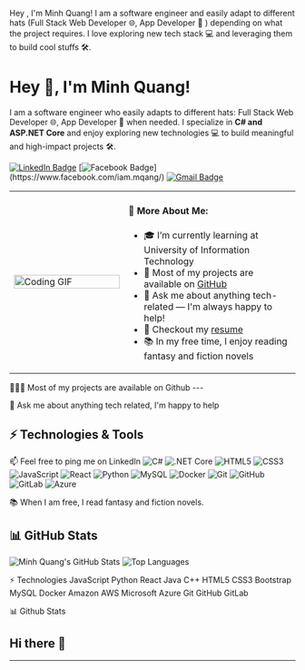 Hey , I'm Minh Quang!
I am a software engineer and easily adapt to different hats (Full Stack Web Developer 🌐, App Developer 📱 ) depending on what the project requires. I love exploring new tech stack 💻 and leveraging them to build cool stuffs 🛠️.
# Hey 👋, I'm Minh Quang!

I am a software engineer who easily adapts to different hats: Full Stack Web Developer 🌐, App Developer 📱 when needed. I specialize in **C# and ASP.NET Core** and enjoy exploring new technologies 💻 to build meaningful and high-impact projects 🛠️.

[![LinkedIn Badge](https://img.shields.io/badge/-Minh%20Quang-blue?style=flat-square&logo=Linkedin&logoColor=white&link=www.linkedin.com/in/minh-quang-lê-624148202)](www.linkedin.com/in/minh-quang-lê-624148202)
[![Facebook Badge](https://img.shields.io/badge/-Facebook-1877F2?style=flat-square&logo=facebook&logoColor=white&link=[https://facebook.com/your-profile](https://www.facebook.com/iam.mqang/))](https://www.facebook.com/iam.mqang/)
[![Gmail Badge](https://img.shields.io/badge/-leminhquang2k4%40gmail.com-D14836?style=flat-square&logo=gmail&logoColor=white)](mailto:leminhquang2k4@gmail.com)

<table>
  <tr>
    <td width="40%">
      <img src="https://media.giphy.com/media/qgQUggAC3Pfv687qPC/giphy.gif" width="100%" alt="Coding GIF">
    </td>
    <td>
      <h4>🧐 More About Me:</h4>
      <ul>
        <li>🎓 I’m currently learning at University of Information Technology</li>
        <li>💼 Most of my projects are available on <a href="https://github.com/lmQuanGGGG">GitHub</a></li>
        <li>💬 Ask me about anything tech-related — I'm always happy to help!</li>
        <li>📝 Checkout my <a href="https://drive.google.com/file/d/1oEqkiHr6ddQfUK93g0THRoen3pwA5I2I/view?usp=sharing">resume</a></li>
        <li>📚 In my free time, I enjoy reading fantasy and fiction novels</li>
      </ul>
  </tr>
</table>
👨🏻‍💻   Most of my projects are available on Github
---

💬   Ask me about anything tech related, I'm happy to help
## ⚡ Technologies & Tools

📫   Feel free to ping me on LinkedIn
![C#](https://img.shields.io/badge/-C%23-239120?style=flat-square&logo=c-sharp&logoColor=white)
![.NET Core](https://img.shields.io/badge/-.NET_Core-5C2D91?style=flat-square&logo=dotnet&logoColor=white)
![HTML5](https://img.shields.io/badge/-HTML5-E34F26?style=flat-square&logo=html5&logoColor=white)
![CSS3](https://img.shields.io/badge/-CSS3-1572B6?style=flat-square&logo=css3&logoColor=white)
![JavaScript](https://img.shields.io/badge/-JavaScript-yellow?style=flat-square&logo=javascript)
![React](https://img.shields.io/badge/-React-black?style=flat-square&logo=react)
![Python](https://img.shields.io/badge/-Python-3776AB?style=flat-square&logo=python&logoColor=white)
![MySQL](https://img.shields.io/badge/-MySQL-00758F?style=flat-square&logo=mysql&logoColor=white)
![Docker](https://img.shields.io/badge/-Docker-2496ED?style=flat-square&logo=docker&logoColor=white)
![Git](https://img.shields.io/badge/-Git-F05032?style=flat-square&logo=git&logoColor=white)
![GitHub](https://img.shields.io/badge/-GitHub-black?style=flat-square&logo=github)
![GitLab](https://img.shields.io/badge/-GitLab-FC6D26?style=flat-square&logo=gitlab&logoColor=white)
![Azure](https://img.shields.io/badge/-Azure-0078D4?style=flat-square&logo=microsoft-azure)

📚   When I am free, I read fantasy and fiction novels.
## 📊 GitHub Stats

![Minh Quang's GitHub Stats](https://github-readme-stats.vercel.app/api?username=lmQuanGGGG&show_icons=true&theme=tokyonight&hide_border=false)
![Top Languages](https://github-readme-stats.vercel.app/api/top-langs/?username=lmQuanGGGG&layout=compact&theme=tokyonight&hide_border=false)

⚡ Technologies
JavaScript Python React Java C++ HTML5 CSS3 Bootstrap MySQL Docker Amazon AWS Microsoft Azure Git GitHub GitLab

📊 Github Stats
## Hi there 👋
---

<!--
**lmQuanGGGG/lmQuanGGGG** is a ✨ _special_ ✨ repository because its `README.md` (this file) appears on your GitHub profile.

Here are some ideas to get you started:

- 🔭 I’m currently working on ...
- 🌱 I’m currently learning ...
- 👯 I’m looking to collaborate on ...
- 🤔 I’m looking for help with ...
- 💬 Ask me about ...
- 📫 How to reach me: ...
- 😄 Pronouns: ...
- ⚡ Fun fact: ...
-->
